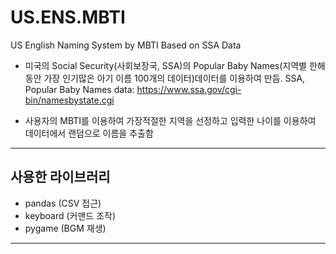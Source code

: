 # US.ENS.MBTI
US English Naming System by MBTI Based on SSA Data

- 미국의 Social Security(사회보장국, SSA)의 Popular Baby Names(지역별 한해동안 가장 인기많은 아기 이름 100개의 데이터)데이터를 이용하여 만듬.
SSA, Popular Baby Names data: https://www.ssa.gov/cgi-bin/namesbystate.cgi

- 사용자의 MBTI를 이용하여 가장적절한 지역을 선정하고 입력한 나이를 이용하여 데이터에서 랜덤으로 이름을 추출함
------
## 사용한 라이브러리
 - pandas (CSV 접근)
 - keyboard (커맨드 조작)
 - pygame (BGM 재생)

------
## 
